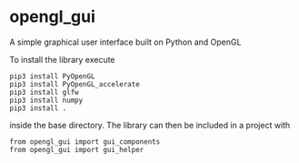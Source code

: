 # opengl_gui
A simple graphical user interface built on Python and OpenGL

To install the library execute
```console
pip3 install PyOpenGL
pip3 install PyOpenGL_accelerate 
pip3 install glfw 
pip3 install numpy
pip3 install .
```
inside the base directory. The library can then be included in a project
with
```
from opengl_gui import gui_components
from opengl_gui import gui_helper
```
 
